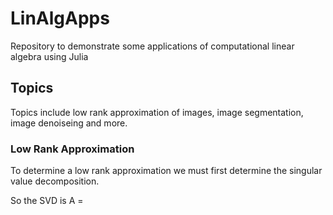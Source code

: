 # LinAlgApps
Repository to demonstrate some applications of computational linear algebra using Julia

## Topics
Topics include low rank approximation of images, image segmentation, image denoiseing and more.  

### Low Rank Approximation
To determine a low rank approximation we must first determine the 
singular value decomposition.

So the SVD is A =  


